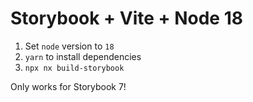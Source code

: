 # Storybook + Vite + Node 18
 
1. Set `node` version to `18`
2. `yarn` to install dependencies
3. `npx nx build-storybook`

Only works for Storybook 7!